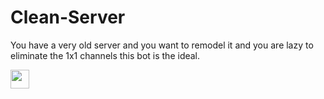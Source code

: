 # Clean-Server
You have a very old server and you want to remodel it and you are lazy to eliminate the 1x1 channels this bot is the ideal.

<a href="https://replit.com/@CointorTutorial/CleanServerBot"><img src="https://cdn.discordapp.com/emojis/872636054967038002.png?v=1" width="30px"></a>
